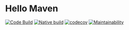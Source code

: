 # Hello Maven

[![Code Build](https://github.com/rrajesh1979/hello-maven/actions/workflows/hello-maven-release.yml/badge.svg)](https://github.com/rrajesh1979/hello-maven/actions/workflows/hello-maven-release.yml)
[![Native build](https://github.com/rrajesh1979/hello-maven/actions/workflows/hello-maven-native.yml/badge.svg?branch=master)](https://github.com/rrajesh1979/hello-maven/actions/workflows/hello-maven-native.yml)
[![codecov](https://codecov.io/gh/rrajesh1979/hello-maven/branch/master/graph/badge.svg?token=LQOR1EST4Z)](https://codecov.io/gh/rrajesh1979/hello-maven)
[![Maintainability](https://api.codeclimate.com/v1/badges/f2e3408f9c6bf4e395b0/maintainability)](https://codeclimate.com/github/rrajesh1979/hello-maven/maintainability)